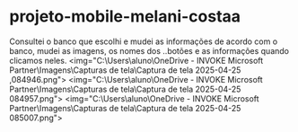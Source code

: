 # projeto-mobile-melani-costaa 
Consultei o banco que escolhi e mudei as informações de acordo com o banco, mudei as imagens, os nomes dos ..botões e as informações quando clicamos neles.
<img="C:\Users\aluno\OneDrive - INVOKE Microsoft Partner\Imagens\Capturas de tela\Captura de tela 2025-04-25 ,084946.png">
<img="C:\Users\aluno\OneDrive - INVOKE Microsoft Partner\Imagens\Capturas de tela\Captura de tela 2025-04-25 084957.png">
<img="C:\Users\aluno\OneDrive - INVOKE Microsoft Partner\Imagens\Capturas de tela\Captura de tela 2025-04-25 085007.png">
